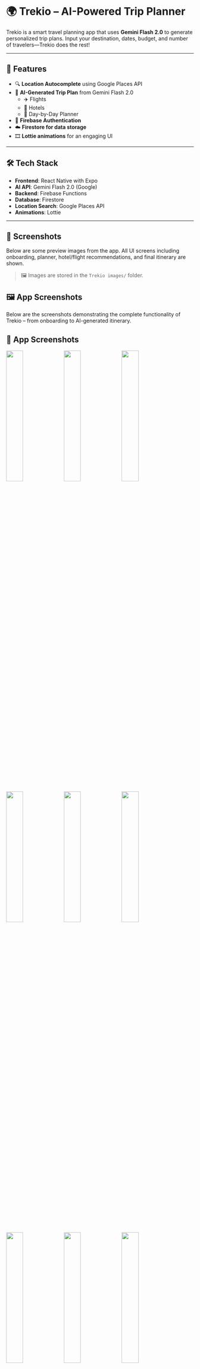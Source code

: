 # 🌍 Trekio – AI-Powered Trip Planner

Trekio is a smart travel planning app that uses **Gemini Flash 2.0** to generate personalized trip plans. Input your destination, dates, budget, and number of travelers—Trekio does the rest!

---

## 🚀 Features

- 🔍 **Location Autocomplete** using Google Places API
- 🤖 **AI-Generated Trip Plan** from Gemini Flash 2.0
  - ✈️ Flights
  - 🏨 Hotels
  - 📅 Day-by-Day Planner
- 🔐 **Firebase Authentication**
- ☁️ **Firestore for data storage**
- 🎞️ **Lottie animations** for an engaging UI

---

## 🛠 Tech Stack

- **Frontend**: React Native with Expo
- **AI API**: Gemini Flash 2.0 (Google)
- **Backend**: Firebase Functions
- **Database**: Firestore
- **Location Search**: Google Places API
- **Animations**: Lottie

---

## 📱 Screenshots

Below are some preview images from the app. All UI screens including onboarding, planner, hotel/flight recommendations, and final itinerary are shown.

> 🖼️ Images are stored in the `Trekio images/` folder.

## 🖼️ App Screenshots

Below are the screenshots demonstrating the complete functionality of Trekio – from onboarding to AI-generated itinerary.

<h2>📱 App Screenshots</h2>

<p float="left">
  <img src="https://raw.githubusercontent.com/GAURISHTODI/Trekio/main/Trekio%20images/1.jpeg" width="30%" />
  <img src="https://raw.githubusercontent.com/GAURISHTODI/Trekio/main/Trekio%20images/2.jpeg" width="30%" />
  <img src="https://raw.githubusercontent.com/GAURISHTODI/Trekio/main/Trekio%20images/3.jpeg" width="30%" />
</p>
<p float="left">
  <img src="https://raw.githubusercontent.com/GAURISHTODI/Trekio/main/Trekio%20images/4.jpeg" width="30%" />
  <img src="https://raw.githubusercontent.com/GAURISHTODI/Trekio/main/Trekio%20images/5.jpeg" width="30%" />
  <img src="https://raw.githubusercontent.com/GAURISHTODI/Trekio/main/Trekio%20images/6.jpeg" width="30%" />
</p>
<p float="left">
  <img src="https://raw.githubusercontent.com/GAURISHTODI/Trekio/main/Trekio%20images/7.jpeg" width="30%" />
  <img src="https://raw.githubusercontent.com/GAURISHTODI/Trekio/main/Trekio%20images/8.jpeg" width="30%" />
  <img src="https://raw.githubusercontent.com/GAURISHTODI/Trekio/main/Trekio%20images/9.jpeg" width="30%" />
</p>
<p float="left">
  <img src="https://raw.githubusercontent.com/GAURISHTODI/Trekio/main/Trekio%20images/10.jpeg" width="30%" />
  <img src="https://raw.githubusercontent.com/GAURISHTODI/Trekio/main/Trekio%20images/11.jpeg" width="30%" />
  <img src="https://raw.githubusercontent.com/GAURISHTODI/Trekio/main/Trekio%20images/12.jpeg" width="30%" />
</p>
<p float="left">
  <img src="https://raw.githubusercontent.com/GAURISHTODI/Trekio/main/Trekio%20images/13.jpeg" width="30%" />
  <img src="https://raw.githubusercontent.com/GAURISHTODI/Trekio/main/Trekio%20images/14.jpeg" width="30%" />
  <img src="https://raw.githubusercontent.com/GAURISHTODI/Trekio/main/Trekio%20images/15.jpeg" width="30%" />
</p>
<p float="left">
  <img src="https://raw.githubusercontent.com/GAURISHTODI/Trekio/main/Trekio%20images/16.jpeg" width="30%" />
  <img src="https://raw.githubusercontent.com/GAURISHTODI/Trekio/main/Trekio%20images/17.jpeg" width="30%" />
  <img src="https://raw.githubusercontent.com/GAURISHTODI/Trekio/main/Trekio%20images/18.jpeg" width="30%" />
</p>
<p float="left">
  <img src="https://raw.githubusercontent.com/GAURISHTODI/Trekio/main/Trekio%20images/19.jpeg" width="30%" />
  <img src="https://raw.githubusercontent.com/GAURISHTODI/Trekio/main/Trekio%20images/20.jpeg" width="30%" />
  <img src="https://raw.githubusercontent.com/GAURISHTODI/Trekio/main/Trekio%20images/21.jpeg" width="30%" />
</p>
<p float="left">
  <img src="https://raw.githubusercontent.com/GAURISHTODI/Trekio/main/Trekio%20images/22.jpeg" width="30%" />
  <img src="https://raw.githubusercontent.com/GAURISHTODI/Trekio/main/Trekio%20images/23.jpeg" width="30%" />
  <img src="https://raw.githubusercontent.com/GAURISHTODI/Trekio/main/Trekio%20images/24.jpeg" width="30%" />
</p>
<p float="left">
  <img src="https://raw.githubusercontent.com/GAURISHTODI/Trekio/main/Trekio%20images/25.jpeg" width="30%" />
  <img src="https://raw.githubusercontent.com/GAURISHTODI/Trekio/main/Trekio%20images/26.jpeg" width="30%" />
  <img src="https://raw.githubusercontent.com/GAURISHTODI/Trekio/main/Trekio%20images/27.jpeg" width="30%" />
</p>



